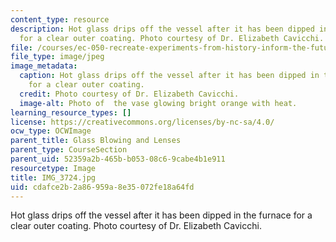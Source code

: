 ```yaml
---
content_type: resource
description: Hot glass drips off the vessel after it has been dipped in the furnace
  for a clear outer coating. Photo courtesy of Dr. Elizabeth Cavicchi.
file: /courses/ec-050-recreate-experiments-from-history-inform-the-future-from-the-past-galileo-january-iap-2010/cdafce2b2a86959a8e35072fe18a64fd_IMG_3724.jpg
file_type: image/jpeg
image_metadata:
  caption: Hot glass drips off the vessel after it has been dipped in the furnace
    for a clear outer coating.
  credit: Photo courtesy of Dr. Elizabeth Cavicchi.
  image-alt: Photo of  the vase glowing bright orange with heat.
learning_resource_types: []
license: https://creativecommons.org/licenses/by-nc-sa/4.0/
ocw_type: OCWImage
parent_title: Glass Blowing and Lenses
parent_type: CourseSection
parent_uid: 52359a2b-465b-b053-08c6-9cabe4b1e911
resourcetype: Image
title: IMG_3724.jpg
uid: cdafce2b-2a86-959a-8e35-072fe18a64fd
---
```

Hot glass drips off the vessel after it has been dipped in the furnace for a clear outer coating. Photo courtesy of Dr. Elizabeth Cavicchi.